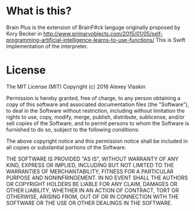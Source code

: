 
# What is this?

Brain Plus is the extension of BrainF#ck languge originally proposed by Kory Becker in http://www.primaryobjects.com/2015/01/05/self-programming-artificial-intelligence-learns-to-use-functions/
This is Swift implementation of the interpreter.

# License

The MIT License (MIT)
Copyright (c) 2016 Alexey Vlaskin

Permission is hereby granted, free of charge, to any person obtaining a copy of this software and associated documentation files (the "Software"), to deal in the Software without restriction, including without limitation the rights to use, copy, modify, merge, publish, distribute, sublicense, and/or sell copies of the Software, and to permit persons to whom the Software is furnished to do so, subject to the following conditions:

The above copyright notice and this permission notice shall be included in all copies or substantial portions of the Software.

THE SOFTWARE IS PROVIDED "AS IS", WITHOUT WARRANTY OF ANY KIND, EXPRESS OR IMPLIED, INCLUDING BUT NOT LIMITED TO THE WARRANTIES OF MERCHANTABILITY, FITNESS FOR A PARTICULAR PURPOSE AND NONINFRINGEMENT. IN NO EVENT SHALL THE AUTHORS OR COPYRIGHT HOLDERS BE LIABLE FOR ANY CLAIM, DAMAGES OR OTHER LIABILITY, WHETHER IN AN ACTION OF CONTRACT, TORT OR OTHERWISE, ARISING FROM, OUT OF OR IN CONNECTION WITH THE SOFTWARE OR THE USE OR OTHER DEALINGS IN THE SOFTWARE.
